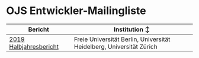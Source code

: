 # OJS Entwickler-Mailingliste

| Bericht | Institution :arrow_up_down: |
| --- |  --- |
[2019 Halbjahresbericht](berichte/2019-02.md) | Freie Universität Berlin, Universität Heidelberg, Universität Zürich |


